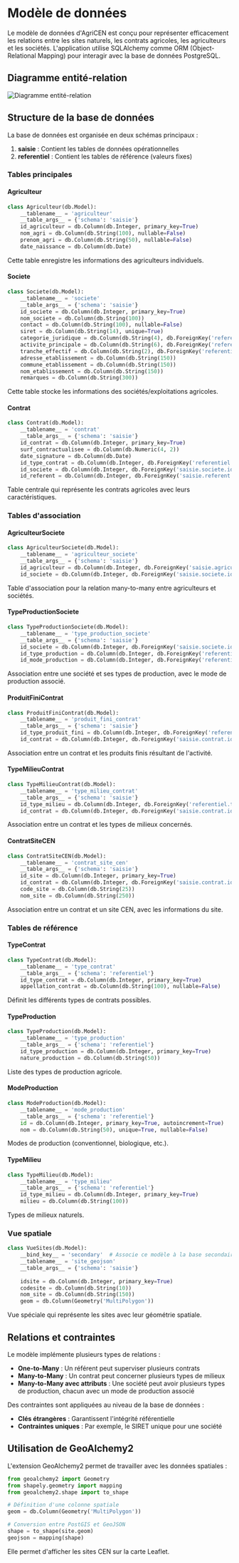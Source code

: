 # Modèle de données

Le modèle de données d'AgriCEN est conçu pour représenter efficacement les relations entre les sites naturels, les contrats agricoles, les agriculteurs et les sociétés. L'application utilise SQLAlchemy comme ORM (Object-Relational Mapping) pour interagir avec la base de données PostgreSQL.

## Diagramme entité-relation

![Diagramme entité-relation](mermaid_diagram.png)

## Structure de la base de données

La base de données est organisée en deux schémas principaux :

1. **saisie** : Contient les tables de données opérationnelles
2. **referentiel** : Contient les tables de référence (valeurs fixes)

### Tables principales

#### Agriculteur

```python
class Agriculteur(db.Model):
    __tablename__ = 'agriculteur'
    __table_args__ = {'schema': 'saisie'}
    id_agriculteur = db.Column(db.Integer, primary_key=True)
    nom_agri = db.Column(db.String(100), nullable=False)
    prenom_agri = db.Column(db.String(50), nullable=False)
    date_naissance = db.Column(db.Date)
```

Cette table enregistre les informations des agriculteurs individuels.

#### Societe

```python
class Societe(db.Model):
    __tablename__ = 'societe'
    __table_args__ = {'schema': 'saisie'}
    id_societe = db.Column(db.Integer, primary_key=True)
    nom_societe = db.Column(db.String(100))
    contact = db.Column(db.String(100), nullable=False)
    siret = db.Column(db.String(14), unique=True)
    categorie_juridique = db.Column(db.String(4), db.ForeignKey('referentiel.type_categorie_juridique.code_type_categorie_juridique'))
    activite_principale = db.Column(db.String(6), db.ForeignKey('referentiel.type_activite_principale.code_type_activite_principale'))
    tranche_effectif = db.Column(db.String(2), db.ForeignKey('referentiel.type_tranche_effectif.code_type_tranche_effectif'))
    adresse_etablissement = db.Column(db.String(150))
    commune_etablissement = db.Column(db.String(150))
    nom_etablissement = db.Column(db.String(150))
    remarques = db.Column(db.String(300))
```

Cette table stocke les informations des sociétés/exploitations agricoles.

#### Contrat

```python
class Contrat(db.Model):
    __tablename__ = 'contrat'
    __table_args__ = {'schema': 'saisie'}
    id_contrat = db.Column(db.Integer, primary_key=True)
    surf_contractualisee = db.Column(db.Numeric(4, 2))
    date_signature = db.Column(db.Date)
    id_type_contrat = db.Column(db.Integer, db.ForeignKey('referentiel.type_contrat.id_type_contrat'))
    id_societe = db.Column(db.Integer, db.ForeignKey('saisie.societe.id_societe'))
    id_referent = db.Column(db.Integer, db.ForeignKey('saisie.referent.id_referent'))
```

Table centrale qui représente les contrats agricoles avec leurs caractéristiques.

### Tables d'association

#### AgriculteurSociete

```python
class AgriculteurSociete(db.Model):
    __tablename__ = 'agriculteur_societe'
    __table_args__ = {'schema': 'saisie'}
    id_agriculteur = db.Column(db.Integer, db.ForeignKey('saisie.agriculteur.id_agriculteur'), primary_key=True)
    id_societe = db.Column(db.Integer, db.ForeignKey('saisie.societe.id_societe'), primary_key=True)
```

Table d'association pour la relation many-to-many entre agriculteurs et sociétés.

#### TypeProductionSociete

```python
class TypeProductionSociete(db.Model):
    __tablename__ = 'type_production_societe'
    __table_args__ = {'schema': 'saisie'}
    id_societe = db.Column(db.Integer, db.ForeignKey('saisie.societe.id_societe'), primary_key=True)
    id_type_production = db.Column(db.Integer, db.ForeignKey('referentiel.type_production.id_type_production'), primary_key=True)
    id_mode_production = db.Column(db.Integer, db.ForeignKey('referentiel.mode_production.id'))
```

Association entre une société et ses types de production, avec le mode de production associé.

#### ProduitFiniContrat

```python
class ProduitFiniContrat(db.Model):
    __tablename__ = 'produit_fini_contrat'
    __table_args__ = {'schema': 'saisie'}
    id_type_produit_fini = db.Column(db.Integer, db.ForeignKey('referentiel.type_produit_fini.id_type_produit_fini'), primary_key=True)
    id_contrat = db.Column(db.Integer, db.ForeignKey('saisie.contrat.id_contrat'), primary_key=True)
```

Association entre un contrat et les produits finis résultant de l'activité.

#### TypeMilieuContrat

```python
class TypeMilieuContrat(db.Model):
    __tablename__ = 'type_milieu_contrat'
    __table_args__ = {'schema': 'saisie'}
    id_type_milieu = db.Column(db.Integer, db.ForeignKey('referentiel.type_milieu.id_type_milieu'), primary_key=True)
    id_contrat = db.Column(db.Integer, db.ForeignKey('saisie.contrat.id_contrat'), primary_key=True)
```

Association entre un contrat et les types de milieux concernés.

#### ContratSiteCEN

```python
class ContratSiteCEN(db.Model):
    __tablename__ = 'contrat_site_cen'
    __table_args__ = {'schema': 'saisie'}
    id_site = db.Column(db.Integer, primary_key=True)
    id_contrat = db.Column(db.Integer, db.ForeignKey('saisie.contrat.id_contrat'), primary_key=True)
    code_site = db.Column(db.String(25))
    nom_site = db.Column(db.String(250))
```

Association entre un contrat et un site CEN, avec les informations du site.

### Tables de référence

#### TypeContrat

```python
class TypeContrat(db.Model):
    __tablename__ = 'type_contrat'
    __table_args__ = {'schema': 'referentiel'}
    id_type_contrat = db.Column(db.Integer, primary_key=True)
    appellation_contrat = db.Column(db.String(100), nullable=False)
```

Définit les différents types de contrats possibles.

#### TypeProduction

```python
class TypeProduction(db.Model):
    __tablename__ = 'type_production'
    __table_args__ = {'schema': 'referentiel'}
    id_type_production = db.Column(db.Integer, primary_key=True)
    nature_production = db.Column(db.String(50))
```

Liste des types de production agricole.

#### ModeProduction

```python
class ModeProduction(db.Model):
    __tablename__ = 'mode_production'
    __table_args__ = {'schema': 'referentiel'}
    id = db.Column(db.Integer, primary_key=True, autoincrement=True)
    nom = db.Column(db.String(50), unique=True, nullable=False)
```

Modes de production (conventionnel, biologique, etc.).

#### TypeMilieu

```python
class TypeMilieu(db.Model):
    __tablename__ = 'type_milieu'
    __table_args__ = {'schema': 'referentiel'}
    id_type_milieu = db.Column(db.Integer, primary_key=True)
    milieu = db.Column(db.String(100))
```

Types de milieux naturels.

### Vue spatiale

```python
class VueSites(db.Model):
    __bind_key__ = 'secondary'  # Associe ce modèle à la base secondaire
    __tablename__ = 'site_geojson'
    __table_args__ = {'schema': 'saisie'}  
    
    idsite = db.Column(db.Integer, primary_key=True)
    codesite = db.Column(db.String(10))
    nom_site = db.Column(db.String(150))
    geom = db.Column(Geometry('MultiPolygon'))
```

Vue spéciale qui représente les sites avec leur géométrie spatiale.

## Relations et contraintes

Le modèle implémente plusieurs types de relations :

- **One-to-Many** : Un référent peut superviser plusieurs contrats
- **Many-to-Many** : Un contrat peut concerner plusieurs types de milieux
- **Many-to-Many avec attributs** : Une société peut avoir plusieurs types de production, chacun avec un mode de production associé

Des contraintes sont appliquées au niveau de la base de données :

- **Clés étrangères** : Garantissent l'intégrité référentielle
- **Contraintes uniques** : Par exemple, le SIRET unique pour une société

## Utilisation de GeoAlchemy2

L'extension GeoAlchemy2 permet de travailler avec les données spatiales :

```python
from geoalchemy2 import Geometry
from shapely.geometry import mapping
from geoalchemy2.shape import to_shape

# Définition d'une colonne spatiale
geom = db.Column(Geometry('MultiPolygon'))

# Conversion entre PostGIS et GeoJSON
shape = to_shape(site.geom)
geojson = mapping(shape)
```

Elle permet d'afficher les sites CEN sur la carte Leaflet.
